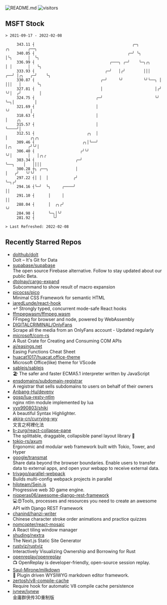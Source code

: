 ![README.md](https://github.com/Gerhut/Gerhut/workflows/README.md/badge.svg)
![visitors](https://visitors.vercel.app/Gerhut/Gerhut?token=8cf69d1f6813d272ef062726b6070c9be4ff72038cfe5a7ded7384a8da65d866)

## MSFT Stock

```
> 2021-09-17 - 2022-02-08

     343.11 ┤                                           ╭─╮            ╭╮        ╭──╮                            
     340.05 ┤                                         ╭─╯ ╰╮           │╰╮       │  ╰╮                           
     336.99 ┤                                 ╭───╮ ╭─╯    ╰─╮╭╮       │ │       │   ╰╮                          
     333.93 ┤                               ╭─╯   │╭╯        │││    ╭──╯ │╭╮   ╭─╯    ╰╮                         
     330.87 ┤                             ╭─╯     ╰╯         ╰╯╰──╮ │    │││   │       ╰╮                        
     327.81 ┤                             │                       │╭╯    ╰╯│  ╭╯        │                        
     324.75 ┤                           ╭─╯                       ╰╯       ╰─╮│         │                        
     321.69 ┤                           │                                    ╰╯         │                        
     318.63 ┤                           │                                               │    ╭╮                  
     315.57 ┤                           │                                               ╰────╯│                  
     312.51 ┤                       ╭╮  │                                                     │          ╭╮╭╮    
     309.46 ┤                     ╭╮│╰──╯                                                     │╭╮       ╭╯╰╯│    
     306.40 ┤                    ╭╯╰╯                                                         ╰╯│       │   │╭╮╭ 
     303.34 ┤                  ╭─╯                                                              ╰──╮    │   ││││ 
     300.28 ┼╮ ╭──╮            │                                                                   │   ╭╯   ╰╯╰╯ 
     297.22 ┤│ │  │           ╭╯                                                                   ╰─╮╭╯         
     294.16 ┤╰─╯  ╰╮     ╭────╯                                                                      ││          
     291.10 ┤      │     │                                                                           ││          
     288.04 ┤      │  ╭╮╭╯                                                                           ╰╯          
     284.98 ┤      ╰─╮│╰╯                                                                                        
     281.92 ┤        ╰╯                                                                                          

> Last Refreshed: 2022-02-08
```

## Recently Starred Repos

- [dolthub/dolt](https://github.com/dolthub/dolt)  
  Dolt – It's Git for Data
- [supabase/supabase](https://github.com/supabase/supabase)  
  The open source Firebase alternative. Follow to stay updated about our public Beta.
- [dtolnay/cargo-expand](https://github.com/dtolnay/cargo-expand)  
  Subcommand to show result of macro expansion
- [picocss/pico](https://github.com/picocss/pico)  
  Minimal CSS Framework for semantic HTML
- [jaredLunde/react-hook](https://github.com/jaredLunde/react-hook)  
  ↩ Strongly typed, concurrent mode-safe React hooks
- [ffmpegwasm/ffmpeg.wasm](https://github.com/ffmpegwasm/ffmpeg.wasm)  
  FFmpeg for browser and node, powered by WebAssembly
- [DIGITALCRIMINAL/OnlyFans](https://github.com/DIGITALCRIMINAL/OnlyFans)  
  Scrape all the media from an OnlyFans account - Updated regularly
- [microsoft/com-rs](https://github.com/microsoft/com-rs)  
  A Rust Crate for Creating and Consuming COM APIs
- [ai/easings.net](https://github.com/ai/easings.net)  
  Easing Functions Cheat Sheet
- [huacat1017/huacat.office-theme](https://github.com/huacat1017/huacat.office-theme)  
  Microsoft Office(like) theme for VScode
- [sablejs/sablejs](https://github.com/sablejs/sablejs)  
  🏖️ The safer and faster ECMA5.1 interpreter written by JavaScript
- [ensdomains/subdomain-registrar](https://github.com/ensdomains/subdomain-registrar)  
  A registrar that sells subdomains to users on behalf of their owners
- [Anbang-Hu/devenv](https://github.com/Anbang-Hu/devenv)  
- [gosp/lua-resty-ntlm](https://github.com/gosp/lua-resty-ntlm)  
  nginx ntlm module implemented by lua
- [yyx990803/shiki](https://github.com/yyx990803/shiki)  
  A beautiful Syntax Highlighter.
- [akira-cn/currying-wy](https://github.com/akira-cn/currying-wy)  
  文言之柯裡化法
- [b-zurg/react-collapse-pane](https://github.com/b-zurg/react-collapse-pane)  
  The splittable, draggable, collapsible panel layout library 🎉
- [tokio-rs/axum](https://github.com/tokio-rs/axum)  
  Ergonomic and modular web framework built with Tokio, Tower, and Hyper
- [google/transmat](https://github.com/google/transmat)  
  Share data beyond the browser boundaries. Enable users to transfer data to external apps, and open your webapp to receive external data.
- [trivago/parallel-webpack](https://github.com/trivago/parallel-webpack)  
  Builds multi-config webpack projects in parallel
- [hiloteam/Sein.js](https://github.com/hiloteam/Sein.js)  
  Progressive web 3D game engine.
- [nioperas06/awesome-django-rest-framework](https://github.com/nioperas06/awesome-django-rest-framework)  
   💻😍Tools, processes and resources you need to create an awesome API with Django REST Framework
- [chanind/hanzi-writer](https://github.com/chanind/hanzi-writer)  
  Chinese character stroke order animations and practice quizzes
- [nomcopter/react-mosaic](https://github.com/nomcopter/react-mosaic)  
  A React tiling window manager
- [shuding/nextra](https://github.com/shuding/nextra)  
  The Next.js Static Site Generator
- [rustviz/rustviz](https://github.com/rustviz/rustviz)  
  Interactively Visualizing Ownership and Borrowing for Rust
- [openreplay/openreplay](https://github.com/openreplay/openreplay)  
  :tv: OpenReplay is developer-friendly, open-source session replay.
- [Saul-Mirone/milkdown](https://github.com/Saul-Mirone/milkdown)  
  🍼 Plugin driven WYSIWYG  markdown editor framework.
- [zertosh/v8-compile-cache](https://github.com/zertosh/v8-compile-cache)  
  Require hook for automatic V8 compile cache persistence
- [jynew/jynew](https://github.com/jynew/jynew)  
  金庸群侠传3D重制版
